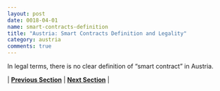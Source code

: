 ```yaml
---
layout: post
date: 0018-04-01
name: smart-contracts-definition
title: "Austria: Smart Contracts Definition and Legality"
category: austria
comments: true
---
```


In legal terms, there is no clear definition of “smart contract” in Austria.



| **[Previous Section]( https://neo-project.github.io/global-blockchain-compliance-hub//austria/austria-final-liability.html)** | **[Next Section]( https://neo-project.github.io/global-blockchain-compliance-hub//austria/austria-dispute-resolution.html)** |
